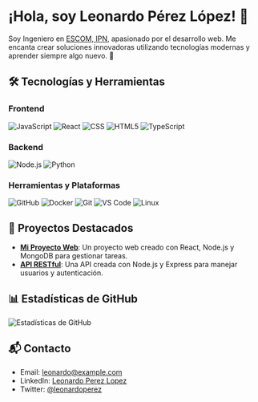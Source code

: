 # ¡Hola, soy Leonardo Pérez López! 👋

Soy Ingeniero en [ESCOM, IPN](https://www.ipn.mx/), apasionado por el desarrollo web. Me encanta crear soluciones innovadoras utilizando tecnologías modernas y aprender siempre algo nuevo. 🚀

## 🛠️ Tecnologías y Herramientas

### Frontend
![JavaScript](https://img.shields.io/badge/JavaScript-yellow?logo=javascript)
![React](https://img.shields.io/badge/React-blue?logo=react)
![CSS](https://img.shields.io/badge/CSS-blue?logo=css3)
![HTML5](https://img.shields.io/badge/HTML5-orange?logo=html5)
![TypeScript](https://img.shields.io/badge/TypeScript-blue?logo=typescript)

### Backend
![Node.js](https://img.shields.io/badge/Node.js-green?logo=node.js)
![Python](https://img.shields.io/badge/Python-blue?logo=python)

### Herramientas y Plataformas
![GitHub](https://img.shields.io/badge/GitHub-black?logo=github)
![Docker](https://img.shields.io/badge/Docker-blue?logo=docker)
![Git](https://img.shields.io/badge/Git-orange?logo=git)
![VS Code](https://img.shields.io/badge/VS_Code-blue?logo=visual-studio-code)
![Linux](https://img.shields.io/badge/Linux-black?logo=linux)

## 🚀 Proyectos Destacados

- [**Mi Proyecto Web**](link_del_repositorio): Un proyecto web creado con React, Node.js y MongoDB para gestionar tareas.
- [**API RESTful**](link_del_repositorio): Una API creada con Node.js y Express para manejar usuarios y autenticación.

## 📊 Estadísticas de GitHub

![Estadísticas de GitHub](https://github-readme-stats.vercel.app/api?username=leonardoperez&show_icons=true&hide_title=true&count_private=true)

## 📬 Contacto
- Email: [leonardo@example.com](mailto:leonardo@example.com)
- LinkedIn: [Leonardo Perez Lopez](https://www.linkedin.com/in/leonardoperez)
- Twitter: [@leonardoperez](https://twitter.com/leonardoperez)
